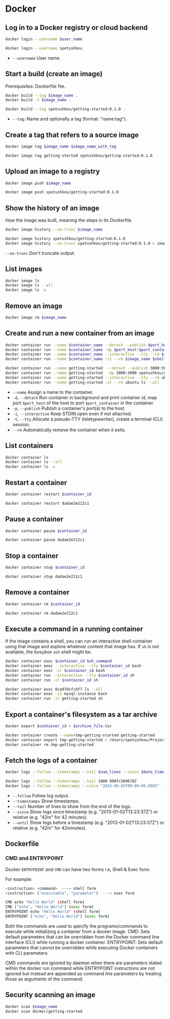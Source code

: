 # Docker

## Log in to a Docker registry or cloud backend

```bash
docker login --username $user_name

docker login --username spetushkou
```

- `--username` User name.

## Start a build (create an image)

Prerequisites: Dockerfile file.

```bash
docker build --tag $image_name .
docker build -t $image_name .

docker build --tag spetushkou/getting-started:0.1.0 .
```

- `--tag`: Name and optionally a tag (format: "name:tag").

## Create a tag that refers to a source image

```bash
docker image tag $image_name $image_name_with_tag

docker image tag getting-started spetushkou/getting-started:0.1.0
```

## Upload an image to a registry

```bash
docker image push $image_name

docker image push spetushkou/getting-started:0.1.0
```

## Show the history of an image

How the image was built, meaning the steps in its Dockerfile.

```bash
docker image history --no-trunc $image_name

docker image history spetushkou/getting-started:0.1.0
docker image history --no-trunc spetushkou/getting-started:0.1.0 > image_history.log
```

`--no-trunc` Don't truncate output.

## List images

```bash
docker image ls
docker image ls --all
docker image ls -a
```

## Remove an image

```bash
docker image rm $image_name
```

## Create and run a new container from an image

```bash
docker container run --name $container_name --detach --publish $port_host:$port_container $image_name
docker container run --name $container_name -dp $port_host:$port_container $image_name
docker container run --name $container_name --interactive --tty --rm $image_name $shell_command
docker container run --name $container_name -it --rm $image_name $shell_command

docker container run --name getting-started  --detach --publish 3000:3000 spetushkou/getting-started:0.1.0
docker container run --name getting-started  -dp 3000:3000 spetushkou/getting-started:0.1.0
docker container run --name getting-started --interactive --tty --rm ubuntu ls --all
docker container run --name getting-started -it --rm ubuntu ls --all
```

- `--name` Assign a name to the container.
- `-d`, `--detach` Run container in background and print container id, map port `$port_host` of the host to port `$port_container` in the container.
- `-p`, `--publish` Publish a container's port(s) to the host.
- `-i`, `--interactive` Keep STDIN open even if not attached.
- `-t`, `--tty` Allocate a pseudo-TTY (teletypewriter), create a terminal (CLI) session.
- `--rm` Automatically remove the container when it exits.

## List containers

```bash
docker container ls
docker container ls --all
docker container ls -a
```

## Restart a container

```bash
docker container restart $container_id

docker container restart dadae2e212c1
```

## Pause a container

```bash
docker container pause $container_id

docker container pause dadae2e212c1
```

## Stop a container

```bash
docker container stop $container_id

docker container stop dadae2e212c1
```

## Remove a container

```bash
docker container rm $container_id

docker container rm dadae2e212c1
```

## Execute a command in a running container

If the image contains a shell, you can run an interactive shell container using that image and explore whatever content that image has. If `sh` is not available, the busybox `ash` shell might be.

```bash
docker container exec $container_id $sh_command
docker container exec --interactive --tty $container_id bash
docker container exec -it $container_id bash
docker container run --interactive --tty $container_id sh
docker container run -it $container_id sh

docker container exec 0ca97dcfcbf7 ls --all
docker container exec -it mysql-instance bash
docker container run -it getting-started sh
```

## Export a container's filesystem as a tar archive

```bash
docker export $container_id > $archive_file.tar

docker container create --name=tmp-getting-started getting-started
docker container export tmp-getting-started > /Users/spetushkou/Projects/docker/getting-started.tar
docker container rm tmp-getting-started
```

## Fetch the logs of a container

```bash
docker logs --follow --timestamps --tail $num_lines --since $date_time_utc --until $date_time_utc $container_id

docker logs --follow --timestamps --tail 1000 900fc5096782
docker logs --follow --timestamps --since "2023-09-03T09:00:00.000Z" --until "2023-09-03T23:59:59.000Z" 900fc5096782
```

- `--follow` Follow log output.
- `--timestamps` Show timestamps.
- `--tail` Number of lines to show from the end of the logs.
- `--since` Show logs since timestamp (e.g. "2013-01-02T13:23:37Z") or relative (e.g. "42m" for 42 minutes).
- `--until` Show logs before a timestamp (e.g. "2013-01-02T13:23:37Z") or relative (e.g. "42m" for 42minutes).

## Dockerfile

### CMD and ENTRYPOINT

Docker `ENTRYPOINT` and `CMD` can have two forms i.e, Shell & Exec form.

For example:

```bash
<instruction> <command>  ---> shell form
<instruction> ["executable", "parameter"]  ---> exec form

CMD echo "Hello World" (shell form)
CMD ["echo", "Hello World"] (exec form)
ENTRYPOINT echo "Hello World" (shell form)
ENTRYPOINT ["echo", "Hello World"] (exec form)
```

Both the commands are used to specify the programs/commands to execute while initializing a container from a docker image.
CMD: Sets default parameters that can be overridden from the Docker command line interface (CLI) while running a docker container.
ENTRYPOINT: Sets default parameters that cannot be overridden while executing Docker containers with CLI parameters.

CMD commands are ignored by daemon when there are parameters stated within the docker run command while
ENTRYPOINT instructions are not ignored but instead are appended as command line parameters by treating those as
arguments of the command.

## Security scanning an image

```bash
docker scan $image_name
docker scan docker/getting-started
```
